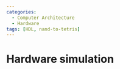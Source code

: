 ```yaml
---
categories:
  - Computer Architecture
  - Hardware
tags: [HDL, nand-to-tetris]
---
```


# Hardware simulation
